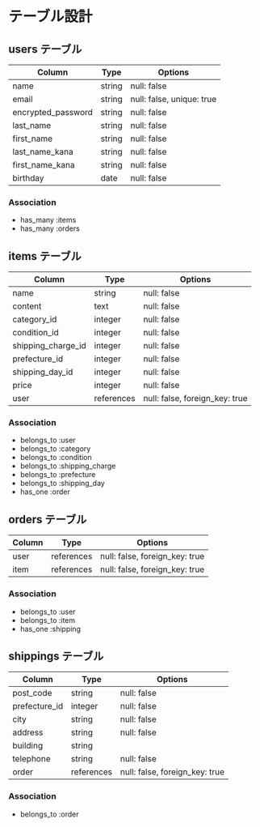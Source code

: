 # テーブル設計

## users テーブル

| Column             | Type         | Options                        |
| ------------------ | ------       | -----------                    |
| name               | string       | null: false                    |
| email              | string       | null: false, unique: true      |
| encrypted_password | string       | null: false                    |
| last_name          | string       | null: false                    |
| first_name         | string       | null: false                    |
| last_name_kana     | string       | null: false                    |
| first_name_kana    | string       | null: false                    |
| birthday           | date         | null: false                    |

### Association

- has_many   :items
- has_many   :orders

## items テーブル

| Column            | Type         | Options                        |
| ------            | ------       | -----------                    |
| name              | string       | null: false                    |
| content           | text         | null: false                    |
| category_id       | integer      | null: false                    |
| condition_id      | integer      | null: false                    |
| shipping_charge_id| integer      | null: false                    |
| prefecture_id     | integer      | null: false                    |
| shipping_day_id   | integer      | null: false                    |
| price             | integer      | null: false                    |
| user              | references   | null: false, foreign_key: true |

### Association

- belongs_to :user
- belongs_to :category
- belongs_to :condition
- belongs_to :shipping_charge
- belongs_to :prefecture
- belongs_to :shipping_day
- has_one    :order

## orders テーブル

| Column      | Type       | Options                        |
| ------      | ---------- | ------------------------------ |
| user        | references | null: false, foreign_key: true |
| item        | references | null: false, foreign_key: true |


### Association

- belongs_to :user
- belongs_to :item
- has_one    :shipping

## shippings テーブル

| Column       | Type       | Options                        |
| ------       | ---------- | ------------------------------ |
| post_code    | string     | null: false                    |
| prefecture_id| integer    | null: false                    |
| city         | string     | null: false                    |
| address      | string     | null: false                    |
| building     | string     |                                |
| telephone    | string     | null: false                    |
| order        | references | null: false, foreign_key: true |

### Association

- belongs_to :order

